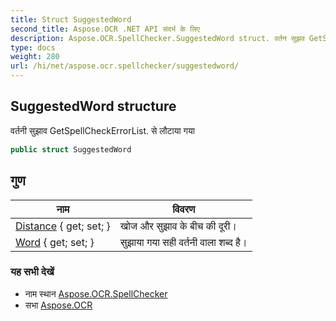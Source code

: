 ```yaml
---
title: Struct SuggestedWord
second_title: Aspose.OCR .NET API संदर्भ के लिए
description: Aspose.OCR.SpellChecker.SuggestedWord struct. वर्तन सुझव GetSpellCheckErrorList. से लटय गय
type: docs
weight: 280
url: /hi/net/aspose.ocr.spellchecker/suggestedword/
---
```

## SuggestedWord structure

वर्तनी सुझाव GetSpellCheckErrorList. से लौटाया गया

```csharp
public struct SuggestedWord
```

## गुण

| नाम | विवरण |
| --- | --- |
| [Distance](../../aspose.ocr.spellchecker/suggestedword/distance/) { get; set; } | खोज और सुझाव के बीच की दूरी। |
| [Word](../../aspose.ocr.spellchecker/suggestedword/word/) { get; set; } | सुझाया गया सही वर्तनी वाला शब्द है। |

### यह सभी देखें

* नाम स्थान [Aspose.OCR.SpellChecker](../../aspose.ocr.spellchecker/)
* सभा [Aspose.OCR](../../)


